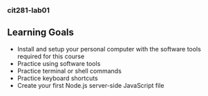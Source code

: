 ### cit281-lab01

## Learning Goals
- Install and setup your personal computer with the software tools required for this course
- Practice using software tools
- Practice terminal or shell commands
- Practice keyboard shortcuts
- Create your first Node.js server-side JavaScript file
